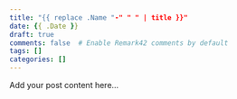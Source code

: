 ```yaml
---
title: "{{ replace .Name "-" " " | title }}"
date: {{ .Date }}
draft: true
comments: false  # Enable Remark42 comments by default
tags: []
categories: []
---
```


Add your post content here...
